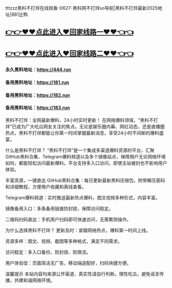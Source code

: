 tttzzz黑料不打烊在线观看-0627-黑料网不打烊so导航|黑料不打烊最新2025地址|881比鸭

## [👉👉♥♥点此进入♥回家线路一♥♥👈👈](https://unpkg.com/182run/index.html)
## [👉👉♥♥点此进入♥回家线路二♥♥👈👈](https://unpkg.com/182-1run/index.html)

#### 永久黑料地址：https://444.run
#### 备用黑料地址：https://181.run
#### 备用黑料地址：https://182.run
#### 备用黑料地址：https://183.run

黑料不打烊：全网最新爆料，24小时实时更新！
在网络爆料领域，“黑料不打烊”已成为广大吃瓜网友关注的焦点。无论是娱乐圈内幕、网红动态，还是直播圈热点，黑料不打烊都能让你第一时间掌握最新消息，享受24小时不间断的爆料盛宴。

什么是黑料不打烊？
“黑料不打烊”是一个集成多渠道爆料资源的平台，汇聚GitHub黑料合集、Telegram爆料频道以及多个镜像站点，保障用户无论网络环境如何，都能轻松访问最新爆料。平台支持多入口访问，即使主站被封也不影响用户体验。

丰富资源，一键直达
GitHub黑料合集：每日更新最新黑料压缩包，附带解压密码和详细教程，方便用户收藏和离线查看。

Telegram爆料频道：实时推送最新热点爆料，图文视频多种形式，内容丰富。

镜像备用入口：多条备用链接防封锁，保障访问稳定。

二维码扫码直达：手机用户扫码即可快速访问，无需繁琐操作。

为什么选择黑料不打烊？
更新及时：紧跟网络热点，爆料第一时间上线。

资源多样：图文、视频、截图等多种格式，满足不同需求。

访问稳定：多入口备份，防封锁、防限流。

用户体验佳：页面简洁无广告，移动端适配好，扫码快捷方便。

温馨提示
本站内容均来源公开渠道，真实性请自行判断。理性吃瓜，避免谣言传播，共建和谐网络环境。








